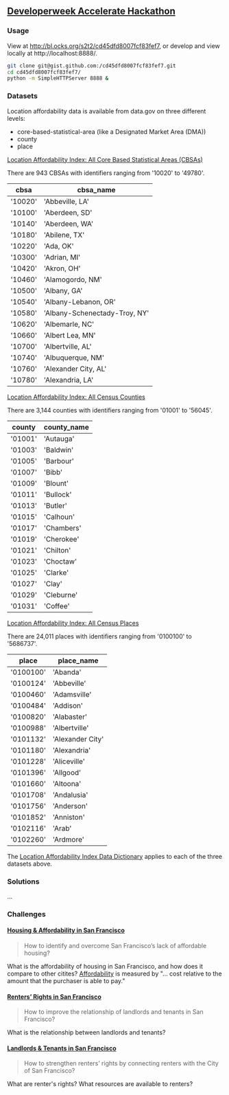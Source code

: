 ## [Developerweek Accelerate Hackathon](http://developerweek.com/hackathon/)

### Usage

View at http://bl.ocks.org/s2t2/cd45dfd8007fcf83fef7, or develop and view locally at http://localhost:8888/.

```` sh
git clone git@gist.github.com:/cd45dfd8007fcf83fef7.git
cd cd45dfd8007fcf83fef7/
python -m SimpleHTTPServer 8888 &
````

### Datasets

Location affordability data is available from data.gov on three different levels:
 + core-based-statistical-area (like a Designated Market Area (DMA))
 + county
 + place

[Location Affordability Index: All Core Based Statistical Areas (CBSAs)](http://catalog.data.gov/dataset/location-affordability-index-all-core-based-statistical-areas-cbsas)

There are 943 CBSAs with identifiers ranging from '10020' to '49780'.

cbsa  | cbsa_name
--- | ---
'10020' | 'Abbeville, LA'
'10100' | 'Aberdeen, SD'
'10140' | 'Aberdeen, WA'
'10180' | 'Abilene, TX'
'10220' | 'Ada, OK'
'10300' | 'Adrian, MI'
'10420' | 'Akron, OH'
'10460' | 'Alamogordo, NM'
'10500' | 'Albany, GA'
'10540' | 'Albany-Lebanon, OR'
'10580' | 'Albany-Schenectady-Troy, NY'
'10620' | 'Albemarle, NC'
'10660' | 'Albert Lea, MN'
'10700' | 'Albertville, AL'
'10740' | 'Albuquerque, NM'
'10760' | 'Alexander City, AL'
'10780' | 'Alexandria, LA'

[Location Affordability Index: All Census Counties](http://catalog.data.gov/dataset/location-affordability-index-all-census-counties)

There are 3,144 counties with identifiers ranging from '01001' to '56045'.

county  | county_name
--- | ---
'01001' | 'Autauga'
'01003' | 'Baldwin'
'01005' | 'Barbour'
'01007' | 'Bibb'
'01009' | 'Blount'
'01011' | 'Bullock'
'01013' | 'Butler'
'01015' | 'Calhoun'
'01017' | 'Chambers'
'01019' | 'Cherokee'
'01021' | 'Chilton'
'01023' | 'Choctaw'
'01025' | 'Clarke'
'01027' | 'Clay'
'01029' | 'Cleburne'
'01031' | 'Coffee'

[Location Affordability Index: All Census Places](http://catalog.data.gov/dataset/location-affordability-index-all-census-places)

There are 24,011 places with identifiers ranging from '0100100' to '5686737'.

place | place_name
--- | ---
'0100100' | 'Abanda'
'0100124' | 'Abbeville'
'0100460' | 'Adamsville'
'0100484' | 'Addison'
'0100820' | 'Alabaster'
'0100988' | 'Albertville'
'0101132' | 'Alexander City'
'0101180' | 'Alexandria'
'0101228' | 'Aliceville'
'0101396' | 'Allgood'
'0101660' | 'Altoona'
'0101708' | 'Andalusia'
'0101756' | 'Anderson'
'0101852' | 'Anniston'
'0102116' | 'Arab'
'0102260' | 'Ardmore'

The [Location Affordability Index Data Dictionary](http://lai.locationaffordability.info/lai_data_dictionary.pdf)
applies to each of the three datasets above.



### Solutions

...

### Challenges

#### [Housing & Affordability in San Francisco](http://accelerate.im/challenges/64)
> How to identify and overcome San Francisco’s lack of affordable housing?

What is the affordability of housing in San Francisco, and how does it compare to other citites? [Affordability](http://en.wiktionary.org/wiki/affordability) is measured by "... cost relative to the amount that the purchaser is able to pay."

#### [Renters’ Rights in San Francisco](http://accelerate.im/challenges/65)
> How to improve the relationship of landlords and tenants in San Francisco?

What is the relationship between landlords and tenants?

#### [Landlords & Tenants in San Francisco](http://accelerate.im/challenges/66)
> How to strengthen renters’ rights by connecting renters with the City of San Francisco?

What are renter's rights? What resources are available to renters?
